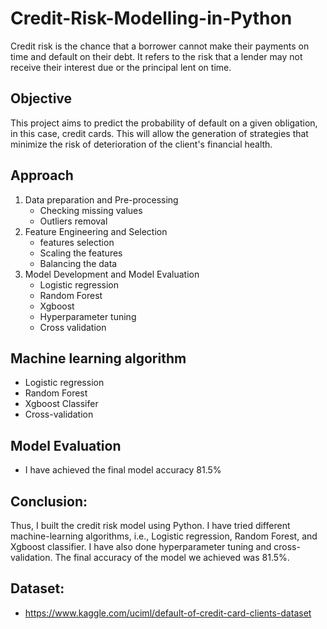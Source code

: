 # Credit-Risk-Modelling-in-Python 
Credit risk is the chance that a borrower cannot make their payments on time and default on their debt. It refers to the risk that a lender may not receive their interest due or the principal lent on time.

## Objective
This project aims to predict the probability of default on a given obligation, in this case, credit cards. This will allow the generation of strategies that minimize the risk of deterioration of the client's financial health.

## Approach
 1. Data preparation and Pre-processing
     - Checking missing values
     - Outliers removal
 2. Feature Engineering and Selection
     - features selection
     - Scaling the features
     - Balancing the data
 3. Model Development and Model Evaluation
     - Logistic regression
     - Random Forest
     - Xgboost
     - Hyperparameter tuning
     - Cross validation


## Machine learning algorithm
- Logistic regression
- Random Forest
- Xgboost Classifer
- Cross-validation

## Model Evaluation
- I have achieved the final model accuracy 81.5%

## Conclusion:
Thus, I built the credit risk model using Python. I have tried different machine-learning algorithms, i.e., Logistic regression, Random Forest, and Xgboost classifier. I have also done hyperparameter tuning and cross-validation. The final accuracy of the model we achieved was 81.5%.

## Dataset:
- https://www.kaggle.com/uciml/default-of-credit-card-clients-dataset 

